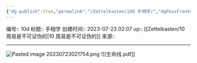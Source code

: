 ```yaml
---
{"dg-publish":true,"permalink":"/Zettelkasten/10d 手相学/","dgPassFrontmatter":true}
---
```


编号:: 10d
标题:: 手相学
创建时间:: 2023-07-23 02:07
up:: [[Zettelkasten/10 周易是不可证伪的\|10 周易是不可证伪的]]
来源:: 

---
![Pasted image 20230723021754.png](/img/user/attachment/Pasted%20image%2020230723021754.png)
![[生命线.pdf]]